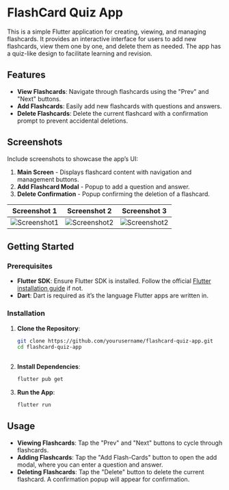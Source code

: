 # FlashCard Quiz App

This is a simple Flutter application for creating, viewing, and managing flashcards. It provides an interactive interface for users to add new flashcards, view them one by one, and delete them as needed. The app has a quiz-like design to facilitate learning and revision.

## Features

- **View Flashcards**: Navigate through flashcards using the "Prev" and "Next" buttons.
- **Add Flashcards**: Easily add new flashcards with questions and answers.
- **Delete Flashcards**: Delete the current flashcard with a confirmation prompt to prevent accidental deletions.

## Screenshots

Include screenshots to showcase the app’s UI:
1. **Main Screen** - Displays flashcard content with navigation and management buttons.
2. **Add Flashcard Modal** - Popup to add a question and answer.
3. **Delete Confirmation** - Popup confirming the deletion of a flashcard.


| Screenshot 1 | Screenshot 2 | Screenshot 3 |
|--------------|--------------|--------------|
 ![Screenshot1](https://github.com/Adonias-hibeste/Flash_Card_Quiz-app/blob/main/photo_2024-11-05_00-52-02%20(2).jpg) | ![Screenshot2](https://github.com/Adonias-hibeste/Flash_Card_Quiz-app/blob/main/photo_2024-11-05_00-52-02.jpg) |  ![Screenshot2](https://github.com/Adonias-hibeste/Flash_Card_Quiz-app/blob/main/photo_2024-11-05_00-52-28.jpg)


## Getting Started

### Prerequisites
- **Flutter SDK**: Ensure Flutter SDK is installed. Follow the official [Flutter installation guide](https://flutter.dev/docs/get-started/install) if not.
- **Dart**: Dart is required as it’s the language Flutter apps are written in.

### Installation

1. **Clone the Repository**:
   ```bash
   git clone https://github.com/yourusername/flashcard-quiz-app.git
   cd flashcard-quiz-app
    

2. **Install Dependencies**:
   ```bash
   flutter pub get
   ```
   

3. **Run the App**:
   ```bash
   flutter run
   ```

  ## Usage

- **Viewing Flashcards**: Tap the "Prev" and "Next" buttons to cycle through flashcards.
- **Adding Flashcards**: Tap the "Add Flash-Cards" button to open the add modal, where you can enter a question and answer.
- **Deleting Flashcards**: Tap the "Delete" button to delete the current flashcard. A confirmation popup will appear for confirmation.
